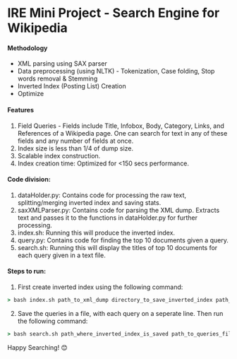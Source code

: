 # IRE Mini Project - Search Engine for Wikipedia

#### Methodology

* XML parsing using SAX parser
* Data preprocessing (using NLTK) - Tokenization, Case folding, Stop words removal & Stemming
* Inverted Index (Posting List) Creation
* Optimize

#### Features

1. Field Queries - Fields include Title, Infobox, Body, Category, Links, and References of a Wikipedia page. One can search for text in any of these fields and any number of fields at once.
2. Index size is less than 1/4 of dump size.
3. Scalable index construction.
4. Index creation time: Optimized for <150 secs performance.

#### Code division:
1) dataHolder.py: Contains code for processing the raw text, splitting/merging inverted index and saving stats.
2) saxXMLParser.py: Contains code for parsing the XML dump. Extracts text and passes it to the functions in dataHolder.py for further processing.
3) index.sh: Running this will produce the inverted index.
4) query.py: Contains code for finding the top 10 documents given a query.
5) search.sh: Running this will display the titles of top 10 documents for each query given in a text file.

#### Steps to run:
1) First create inverted index using the following command:
```bat
> bash index.sh path_to_xml_dump directory_to_save_inverted_index path_to_save_stats
```
2) Save the queries in a file, with each query on a seperate line. Then run the following command:
```bat
> bash search.sh path_where_inverted_index_is_saved path_to_queries_file
```

Happy Searching! :blush:
